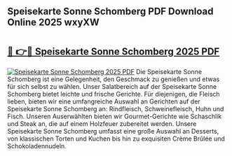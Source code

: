 ## Speisekarte Sonne Schomberg PDF Download Online 2025 wxyXW

# <h2><a href="http://gc5dzd.nevu.top/?p=Speisekarte+Sonne+Schomberg">🔗 👉🔴 Speisekarte Sonne Schomberg 2025 PDF</a></h2>

[![Speisekarte Sonne Schomberg 2025 PDF](https://i.imgur.com/dBaPXMq.png)](http://gc5dzd.nevu.top/?p=Speisekarte+Sonne+Schomberg)
Die Speisekarte Sonne Schomberg ist eine Gelegenheit, den Geschmack zu genießen und etwas für sich selbst zu wählen. Unser Salatbereich auf der Speisekarte Sonne Schomberg bietet leichte und frische Gerichte. Für diejenigen, die Fleisch lieben, bieten wir eine umfangreiche Auswahl an Gerichten auf der Speisekarte Sonne Schomberg an: Rindfleisch, Schweinefleisch, Huhn und Fisch. Unseren Auserwählten bieten wir Gourmet-Gerichte wie Schaschlik und Steak an, die auf einem Holzfeuer zubereitet werden. Unsere Speisekarte Sonne Schomberg umfasst eine große Auswahl an Desserts, von klassischen Torten und Kuchen bis hin zu exquisiten Crème Brûlée und Schokoladennudeln.
